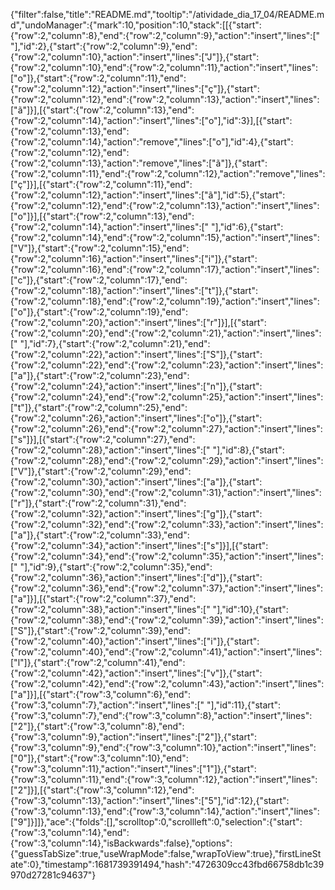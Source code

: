 {"filter":false,"title":"README.md","tooltip":"/atividade_dia_17_04/README.md","undoManager":{"mark":10,"position":10,"stack":[[{"start":{"row":2,"column":8},"end":{"row":2,"column":9},"action":"insert","lines":[" "],"id":2},{"start":{"row":2,"column":9},"end":{"row":2,"column":10},"action":"insert","lines":["J"]},{"start":{"row":2,"column":10},"end":{"row":2,"column":11},"action":"insert","lines":["o"]},{"start":{"row":2,"column":11},"end":{"row":2,"column":12},"action":"insert","lines":["ç"]},{"start":{"row":2,"column":12},"end":{"row":2,"column":13},"action":"insert","lines":["ã"]}],[{"start":{"row":2,"column":13},"end":{"row":2,"column":14},"action":"insert","lines":["o"],"id":3}],[{"start":{"row":2,"column":13},"end":{"row":2,"column":14},"action":"remove","lines":["o"],"id":4},{"start":{"row":2,"column":12},"end":{"row":2,"column":13},"action":"remove","lines":["ã"]},{"start":{"row":2,"column":11},"end":{"row":2,"column":12},"action":"remove","lines":["ç"]}],[{"start":{"row":2,"column":11},"end":{"row":2,"column":12},"action":"insert","lines":["ã"],"id":5},{"start":{"row":2,"column":12},"end":{"row":2,"column":13},"action":"insert","lines":["o"]}],[{"start":{"row":2,"column":13},"end":{"row":2,"column":14},"action":"insert","lines":[" "],"id":6},{"start":{"row":2,"column":14},"end":{"row":2,"column":15},"action":"insert","lines":["V"]},{"start":{"row":2,"column":15},"end":{"row":2,"column":16},"action":"insert","lines":["i"]},{"start":{"row":2,"column":16},"end":{"row":2,"column":17},"action":"insert","lines":["c"]},{"start":{"row":2,"column":17},"end":{"row":2,"column":18},"action":"insert","lines":["t"]},{"start":{"row":2,"column":18},"end":{"row":2,"column":19},"action":"insert","lines":["o"]},{"start":{"row":2,"column":19},"end":{"row":2,"column":20},"action":"insert","lines":["r"]}],[{"start":{"row":2,"column":20},"end":{"row":2,"column":21},"action":"insert","lines":[" "],"id":7},{"start":{"row":2,"column":21},"end":{"row":2,"column":22},"action":"insert","lines":["S"]},{"start":{"row":2,"column":22},"end":{"row":2,"column":23},"action":"insert","lines":["a"]},{"start":{"row":2,"column":23},"end":{"row":2,"column":24},"action":"insert","lines":["n"]},{"start":{"row":2,"column":24},"end":{"row":2,"column":25},"action":"insert","lines":["t"]},{"start":{"row":2,"column":25},"end":{"row":2,"column":26},"action":"insert","lines":["o"]},{"start":{"row":2,"column":26},"end":{"row":2,"column":27},"action":"insert","lines":["s"]}],[{"start":{"row":2,"column":27},"end":{"row":2,"column":28},"action":"insert","lines":[" "],"id":8},{"start":{"row":2,"column":28},"end":{"row":2,"column":29},"action":"insert","lines":["V"]},{"start":{"row":2,"column":29},"end":{"row":2,"column":30},"action":"insert","lines":["a"]},{"start":{"row":2,"column":30},"end":{"row":2,"column":31},"action":"insert","lines":["r"]},{"start":{"row":2,"column":31},"end":{"row":2,"column":32},"action":"insert","lines":["g"]},{"start":{"row":2,"column":32},"end":{"row":2,"column":33},"action":"insert","lines":["a"]},{"start":{"row":2,"column":33},"end":{"row":2,"column":34},"action":"insert","lines":["s"]}],[{"start":{"row":2,"column":34},"end":{"row":2,"column":35},"action":"insert","lines":[" "],"id":9},{"start":{"row":2,"column":35},"end":{"row":2,"column":36},"action":"insert","lines":["d"]},{"start":{"row":2,"column":36},"end":{"row":2,"column":37},"action":"insert","lines":["a"]}],[{"start":{"row":2,"column":37},"end":{"row":2,"column":38},"action":"insert","lines":[" "],"id":10},{"start":{"row":2,"column":38},"end":{"row":2,"column":39},"action":"insert","lines":["S"]},{"start":{"row":2,"column":39},"end":{"row":2,"column":40},"action":"insert","lines":["i"]},{"start":{"row":2,"column":40},"end":{"row":2,"column":41},"action":"insert","lines":["l"]},{"start":{"row":2,"column":41},"end":{"row":2,"column":42},"action":"insert","lines":["v"]},{"start":{"row":2,"column":42},"end":{"row":2,"column":43},"action":"insert","lines":["a"]}],[{"start":{"row":3,"column":6},"end":{"row":3,"column":7},"action":"insert","lines":[" "],"id":11},{"start":{"row":3,"column":7},"end":{"row":3,"column":8},"action":"insert","lines":["2"]},{"start":{"row":3,"column":8},"end":{"row":3,"column":9},"action":"insert","lines":["2"]},{"start":{"row":3,"column":9},"end":{"row":3,"column":10},"action":"insert","lines":["0"]},{"start":{"row":3,"column":10},"end":{"row":3,"column":11},"action":"insert","lines":["1"]},{"start":{"row":3,"column":11},"end":{"row":3,"column":12},"action":"insert","lines":["2"]}],[{"start":{"row":3,"column":12},"end":{"row":3,"column":13},"action":"insert","lines":["5"],"id":12},{"start":{"row":3,"column":13},"end":{"row":3,"column":14},"action":"insert","lines":["9"]}]]},"ace":{"folds":[],"scrolltop":0,"scrollleft":0,"selection":{"start":{"row":3,"column":14},"end":{"row":3,"column":14},"isBackwards":false},"options":{"guessTabSize":true,"useWrapMode":false,"wrapToView":true},"firstLineState":0},"timestamp":1681739391494,"hash":"4726309cc43fbd66758db1c39970d27281c94637"}